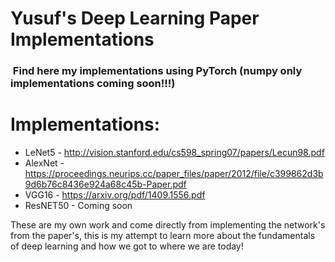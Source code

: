 # Yusuf's Deep Learning Paper Implementations

<h3> Find here my implementations using PyTorch (numpy only implementations coming soon!!!) </h3>

# Implementations:
  - LeNet5 - http://vision.stanford.edu/cs598_spring07/papers/Lecun98.pdf
  - AlexNet - https://proceedings.neurips.cc/paper_files/paper/2012/file/c399862d3b9d6b76c8436e924a68c45b-Paper.pdf
  - VGG16 - https://arxiv.org/pdf/1409.1556.pdf
  - ResNET50 - Coming soon


These are my own work and come directly from implementing the network's from the paper's, this is my attempt to learn more about the fundamentals of deep learning and how we got to where we are today!

